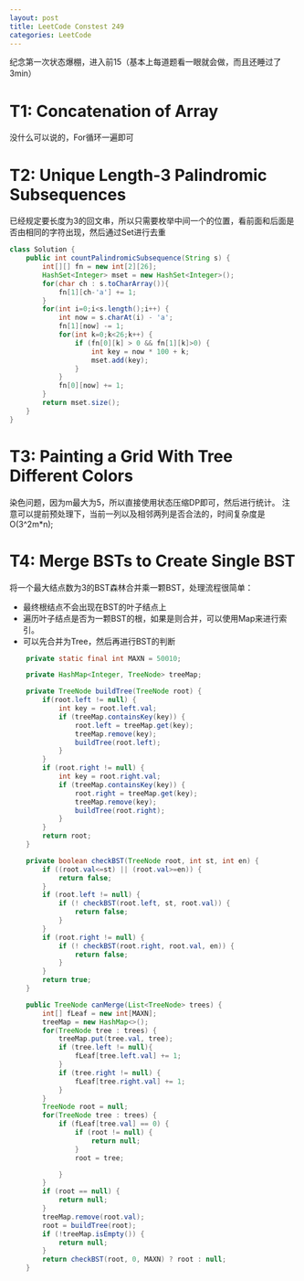 ```yaml
---
layout: post
title: LeetCode Constest 249
categories: LeetCode
---
```

纪念第一次状态爆棚，进入前15（基本上每道题看一眼就会做，而且还睡过了3min）

# T1: Concatenation of Array
没什么可以说的，For循环一遍即可

# T2: Unique Length-3 Palindromic Subsequences
已经规定要长度为3的回文串，所以只需要枚举中间一个的位置，看前面和后面是否由相同的字符出现，然后通过Set进行去重

```java
class Solution {
    public int countPalindromicSubsequence(String s) {
        int[][] fn = new int[2][26];
        HashSet<Integer> mset = new HashSet<Integer>();
        for(char ch : s.toCharArray()){
            fn[1][ch-'a'] += 1;
        }
        for(int i=0;i<s.length();i++) {
            int now = s.charAt(i) - 'a';
            fn[1][now] -= 1;
            for(int k=0;k<26;k++) {
                if (fn[0][k] > 0 && fn[1][k]>0) {
                    int key = now * 100 + k;
                    mset.add(key);
                }
            }
            fn[0][now] += 1;
        }
        return mset.size();
    }
}
```

# T3: Painting a Grid With Tree Different Colors
染色问题，因为m最大为5，所以直接使用状态压缩DP即可，然后进行统计。
注意可以提前预处理下，当前一列以及相邻两列是否合法的，时间复杂度是O(3^2m*n);

# T4: Merge BSTs to Create Single BST
将一个最大结点数为3的BST森林合并乘一颗BST，处理流程很简单：
* 最终根结点不会出现在BST的叶子结点上
* 遍历叶子结点是否为一颗BST的根，如果是则合并，可以使用Map来进行索引。
* 可以先合并为Tree，然后再进行BST的判断

```java
    private static final int MAXN = 50010;

    private HashMap<Integer, TreeNode> treeMap;

    private TreeNode buildTree(TreeNode root) {
        if(root.left != null) {
            int key = root.left.val;
            if (treeMap.containsKey(key)) {
                root.left = treeMap.get(key);
                treeMap.remove(key);
                buildTree(root.left);
            }
        }
        if (root.right != null) {
            int key = root.right.val;
            if (treeMap.containsKey(key)) {
                root.right = treeMap.get(key);
                treeMap.remove(key);
                buildTree(root.right);
            }
        }
        return root;
    }

    private boolean checkBST(TreeNode root, int st, int en) {
        if ((root.val<=st) || (root.val>=en)) {
            return false;
        }
        if (root.left != null) {
            if (! checkBST(root.left, st, root.val)) {
                return false;
            }
        }
        if (root.right != null) {
            if (! checkBST(root.right, root.val, en)) {
                return false;
            }
        }
        return true;
    }

    public TreeNode canMerge(List<TreeNode> trees) {
        int[] fLeaf = new int[MAXN];
        treeMap = new HashMap<>();
        for(TreeNode tree : trees) {
            treeMap.put(tree.val, tree);
            if (tree.left != null){
                fLeaf[tree.left.val] += 1;
            }
            if (tree.right != null) {
                fLeaf[tree.right.val] += 1;
            }
        }
        TreeNode root = null;
        for(TreeNode tree : trees) {
            if (fLeaf[tree.val] == 0) {
                if (root != null) {
                    return null;
                }
                root = tree;

            }
        }
        if (root == null) {
            return null;
        }
        treeMap.remove(root.val);
        root = buildTree(root);
        if (!treeMap.isEmpty()) {
            return null;
        }
        return checkBST(root, 0, MAXN) ? root : null;
    }
```
